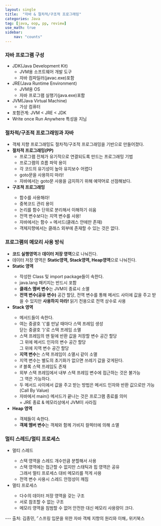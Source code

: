 ```yaml
---
layout: single
title:  "자바 & 절차적/구조적 프로그래밍"
categories: Java
tag: [java, oop, pp, review]
use_math: true
sidebar:
    nav: "counts"
---
```

### 자바 프로그램 구성
<ul>
    <li>JDK(Java Development Kit)
        <ul>
            <li>JVM용 소프트웨어 개발 도구</li>
            <li>자바 컴파일러(javac.exe)포함</li>
        </ul>
    </li>
    <li>JRE(Java Runtime Environment)
        <ul>
            <li>JVM용 OS</li>
            <li>자바 프로그램 실행기(java.exe)포함</li>
        </ul>
    </li>
    <li>JVM(Java Virtual Machine)
        <ul>
            <li>가상 컴퓨터</li>
        </ul>
    </li>
    <li>포함관계: JVM &lt; JRE &lt; JDK</li>
    <li>Write once Run Anywhere 특성을 지님</li>
</ul>

### 절차적/구조적 프로그래밍과 자바
<ul>
    <li>객체 지향 프로그래밍도 절차적/구조적 프로그래밍을 기반으로 만들어졌다.</li>
    <li><strong>절차적 프로그래밍(PP)</strong>
        <ul>
        <li>프로그램 전체가 유기적으로 연결되도록 만드는 프로그래밍 기법</li>
        <li>프로그램의 흐름 파악 용이</li>
        <li>각 코드의 유기성이 높아 유지보수 어렵다</li>
        <li>goto문을 사용하지 마라!</li>
        <li>자바에서는 goto문 사용을 금지하기 위해 예약어로 선점해놨다.</li>
        </ul>
    </li>
    <li><strong>구조적 프로그래밍</strong></li>
        <ul>
            <li>함수를 사용해라!</li>
            <li>중복코드 관리 용이</li>
            <li>논리를 함수 단위로 분리해서 이해하기 쉬움</li>
            <li>전역 변수보다는 지역 변수를 사용!</li>
            <li>자바에서는 함수 = 메서드(클래스 안에만 존재)</li>
            <li>객체지향에서는 클래스 외부에 존재할 수 있는 것은 없다.</li>
        </ul>
</ul>

### 프로그램의 메모리 사용 방식
<ul>
    <li><strong>코드 실행영역</strong>과 <strong>데이터 저장 영역</strong>으로 나눠진다.</li>
    <li>데이터 저장 영역은 <strong>Static영역, Stack영역, Heap영역</strong>으로 나눠진다.</li>
    <li><strong>Static 영역</strong></li>
        <ul>
            <li>작성한 Class 및 import package들이 속한다.</li>
            <li>java.lang 패키지는 반드시 포함</li>
            <li><strong>클래스 멤버 변수</strong>는 JVM이 종료시 소멸</li>
            <li><strong>전역 변수(공유 변수)</strong> 공간 할당, 전역 변수를 통해 메서드 사이에 값을 주고 받을 수 있지만 <strong>사용하지 마라! </strong>
            읽기 전용으로 전역 상수로 사용</li>
        </ul>
    <li><strong>Stack 영역</strong></li>
        <ul>
            <li>메서드들이 속한다.</li>
            <li>여는 중괄호 '{'를 만날 때마다 스택 프레임 생성<br> 닫는 중괄호 '}'로 스택 프레임 소멸</li>
            <li>스택 프레임의 맨 밑에 반환 값을 저장할 변수 공간 할당<br> 그 위에 메서드 인자의 변수 공간 할당<br> 그 위에 지역 변수 공간 할당</li>
            <li><strong>지역 변수</strong>는 스택 프레임이 소멸시 같이 소멸</li>
            <li>지역 변수는 별도의 초기화가 없으면 쓰레기 값을 갖게된다.</li>
            <li>if 블록 스택 프레임도 존재</li>
            <li>외부 스택 프레임에서 내부 스택 프레임 변수에 접근하는 것은 불가능<br> 그 역은 가능하다.</li>
            <li>두 메서드 사이에서 값을 주고 받는 방법은 메서드 인자와 반환 값으로만 가능(Call By Value)</li>
            <li>자바에서 main() 메서드가 끝나는 것은 프로그램 종료를 의미<br> = JRE 종료 & 메모리상에서 JVM이 사라짐</li>
        </ul>
    <li><strong>Heap 영역</strong></li>
        <ul>
            <li>객체들이 속한다.</li>
            <li><strong>객체 멤버 변수</strong>는 객체와 함께 가비지 컬렉터에 의해 소멸</li>
        </ul>
</ul>

### 멀티 스레드/멀티 프로세스
<ul>
    <li>멀티 스레드</li>
        <ul>
            <li>스택 영역을 스레드 개수만큼 분할해서 사용</li>
            <li>스택 영역에는 접근할 수 없지만 스태틱과 힙 영역은 공유 <br>그래서 멀티 프로세스 대비 메모리를 적게 사용</li>
            <li>전역 변수 사용시 스레드 안정성이 깨짐</li>
        </ul>
    <li>멀티 프로세스</li>
        <ul>
            <li>다수의 데이터 저장 영역을 갖는 구조</li>
            <li>서로 참조할 수 없는 구조</li>
            <li>메모리 영역을 침범할 수 없어 안전한 대신 메모리 사용량이 크다.</li>
        </ul>
</ul>
---
출처: 김종민, ⌜스프링 입문을 위한 자바 객체 지향의 원리와 이해⌟ 위키북스